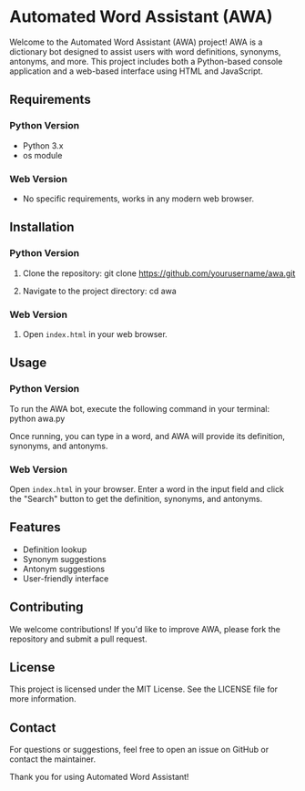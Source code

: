 # Automated Word Assistant (AWA)

Welcome to the Automated Word Assistant (AWA) project! AWA is a dictionary bot designed to assist users with word definitions, synonyms, antonyms, and more. This project includes both a Python-based console application and a web-based interface using HTML and JavaScript.

## Requirements

### Python Version

- Python 3.x
- os module

### Web Version

- No specific requirements, works in any modern web browser.

## Installation

### Python Version

1. Clone the repository:
git clone https://github.com/yourusername/awa.git

2. Navigate to the project directory:
cd awa


### Web Version

1. Open `index.html` in your web browser.

## Usage

### Python Version

To run the AWA bot, execute the following command in your terminal:
python awa.py

Once running, you can type in a word, and AWA will provide its definition, synonyms, and antonyms.

### Web Version

Open `index.html` in your browser. Enter a word in the input field and click the "Search" button to get the definition, synonyms, and antonyms.

## Features

- Definition lookup
- Synonym suggestions
- Antonym suggestions
- User-friendly interface

## Contributing

We welcome contributions! If you'd like to improve AWA, please fork the repository and submit a pull request.

## License

This project is licensed under the MIT License. See the LICENSE file for more information.

## Contact

For questions or suggestions, feel free to open an issue on GitHub or contact the maintainer. 

Thank you for using Automated Word Assistant!
